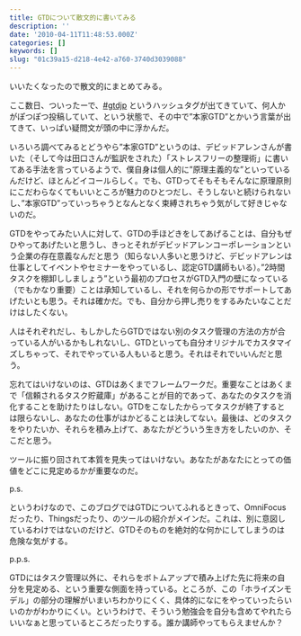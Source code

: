```yaml
---
title: GTDについて散文的に書いてみる
description: ''
date: '2010-04-11T11:48:53.000Z'
categories: []
keywords: []
slug: "01c39a15-d218-4e42-a760-3740d3039088"
---
```

いいたくなったので散文的にまとめてみる。

ここ数日、ついったーで、[#gtdjp](http://search.twitter.com/search?lang=all&q=%23gtdjp) というハッシュタグが出てきていて、何人かがぽつぽつ投稿していて、という状態で、その中で”本家GTD”とかいう言葉が出てきて、いっぱい疑問文が頭の中に浮かんだ。

いろいろ調べてみるとどうやら”本家GTD”というのは、デビッドアレンさんが書いた（そして今は田口さんが監訳をされた）「ストレスフリーの整理術」に書いてある手法を言っているようで、僕自身は個人的に”原理主義的な”といっているんだけど、ほとんどイコールらしく。でも、GTDってそもそもそんなに原理原則にこだわらなくてもいいところが魅力のひとつだし、そうしないと続けられないし、”本家GTD”っていっちゃうとなんとなく束縛されちゃう気がして好きじゃないのだ。

GTDをやってみたい人に対して、GTDの手ほどきをしてあげることは、自分もぜひやってあげたいと思うし、きっとそれがデビッドアレンコーポレーションという企業の存在意義なんだと思う（知らない人多いと思うけど、デビッドアレンは仕事としてイベントやセミナーをやっているし、認定GTD講師もいる）。”2時間タスクを棚卸ししましょう”という最初のプロセスがGTD入門の壁になっている（でもかなり重要）ことは承知しているし、それを何らかの形でサポートしてあげたいとも思う。それは確かだ。でも、自分から押し売りをするみたいなことだけはしたくない。

人はそれぞれだし、もしかしたらGTDではない別のタスク管理の方法の方が合っている人がいるかもしれないし、GTDといっても自分オリジナルでカスタマイズしちゃって、それでやっている人もいると思う。それはそれでいいんだと思う。

忘れてはいけないのは、GTDはあくまでフレームワークだ。重要なことはあくまで「信頼されるタスク貯蔵庫」があることが目的であって、あなたのタスクを消化することを助けたりはしない。GTDをこなしたからってタスクが終了するとは限らないし、あなたの仕事がはかどることは決してない。最後は、どのタスクをやりたいか、それらを積み上げて、あなたがどういう生き方をしたいのか、そこだと思う。

ツールに振り回されて本質を見失ってはいけない。あなたがあなたにとっての価値をどこに見定めるかが重要なのだ。

p.s.  
  
というわけなので、このブログではGTDについてふれるときって、OmniFocusだったり、Thingsだったり、のツールの紹介がメインだ。これは、別に意図しているわけではないのだけど、GTDそのものを絶対的な何かにしてしまうのは危険な気がする。

p.p.s.  
  
GTDにはタスク管理以外に、それらをボトムアップで積み上げた先に将来の自分を見定める、という重要な側面を持っている。ところが、この「ホライズンモデル」の部分の理解がいまいちわかりにくく、具体的になにをやっていったらいいのかがわかりにくい。というわけで、そういう勉強会を自分も含めてやれたらいいなぁと思っているところだったりする。誰か講師やってもらえませんか？